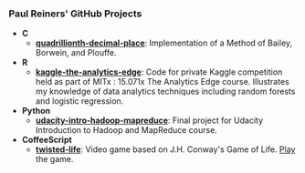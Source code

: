 ### Paul Reiners' GitHub Projects

- **C**
  - [**quadrillionth-decimal-place**](http://paul-reiners.github.io/quadrillionth-decimal-place/): Implementation of a Method of Bailey, Borwein, and Plouffe.
- **R**
  - [**kaggle-the-analytics-edge**](http://paul-reiners.github.io/kaggle-the-analytics-edge/): Code for private Kaggle competition held as part of MITx : 15.071x The Analytics Edge course.  Illustrates my knowledge of data analytics techniques including random forests and logistic regression.  
- **Python**
  - [**udacity-intro-hadoop-mapreduce**](http://paul-reiners.github.io/udacity-intro-hadoop-mapreduce/)</b>: Final project for Udacity Introduction to Hadoop and MapReduce course.
- **CoffeeScript**
  - [**twisted-life**](http://paul-reiners.github.io/twisted-life/): Video game based on J.H. Conway's Game of Life.  [Play](http://www.automatous-monk.com/twistedlife/) the game.
